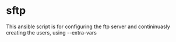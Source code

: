 # sftp
This ansible script is for configuring the ftp server and contininuasly creating the users, using --extra-vars 
